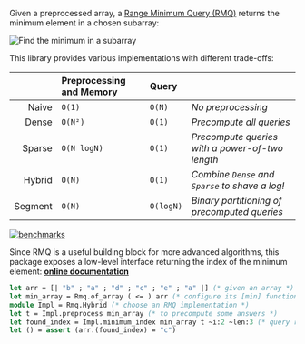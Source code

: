 Given a preprocessed array, a [Range Minimum Query (RMQ)](https://en.wikipedia.org/wiki/Range_minimum_query) returns the minimum element in a chosen subarray:

![Find the minimum in a subarray](https://art-w.github.io/rmq/rmq.png)

This library provides various implementations with different trade-offs:

|         | Preprocessing and Memory | Query     |  |
|--------:|:-------------------------|:----------|:-|
| Naive   | `O(1)`                   | `O(N)`    | _No preprocessing_ |
| Dense   | `O(N²)`                  | `O(1)`    | _Precompute all queries_ |
| Sparse  | `O(N logN)`              | `O(1)`    | _Precompute queries with a power-of-two length_ |
| Hybrid  | `O(N)`                   | `O(1)`    | _Combine `Dense` and `Sparse` to shave a log!_ |
| Segment | `O(N)`                   | `O(logN)` | _Binary partitioning of precomputed queries_ |

[![benchmarks](https://art-w.github.io/rmq/bench.png)](https://art-w.github.io/rmq/bench.png)

Since RMQ is a useful building block for more advanced algorithms, this package exposes a low-level interface returning the index of the minimum element: **[online documentation](https://art-w.github.io/rmq/rmq/Rmq)**

```ocaml
let arr = [| "b" ; "a" ; "d" ; "c" ; "e" ; "a" |] (* given an array *)
let min_array = Rmq.of_array ( <= ) arr (* configure its [min] function *)
module Impl = Rmq.Hybrid (* choose an RMQ implementation *)
let t = Impl.preprocess min_array (* to precompute some answers *)
let found_index = Impl.minimum_index min_array t ~i:2 ~len:3 (* query range [2..4] for its minimum *)
let () = assert (arr.(found_index) = "c")
```
